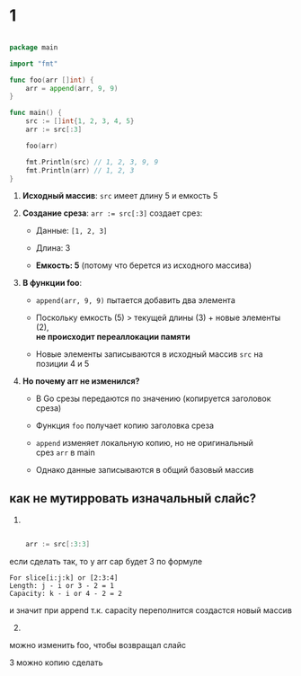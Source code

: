 
# 1

```go

package main

import "fmt"

func foo(arr []int) {
    arr = append(arr, 9, 9)
}

func main() {
    src := []int{1, 2, 3, 4, 5}
    arr := src[:3] 

    foo(arr)

    fmt.Println(src) // 1, 2, 3, 9, 9
    fmt.Println(arr) // 1, 2, 3
}
```

1. **Исходный массив**: `src` имеет длину 5 и емкость 5
    
2. **Создание среза**: `arr := src[:3]` создает срез:
    
    - Данные: `[1, 2, 3]`
        
    - Длина: 3
        
    - **Емкость: 5** (потому что берется из исходного массива)
        
3. **В функции foo**:
    
    - `append(arr, 9, 9)` пытается добавить два элемента
        
    - Поскольку емкость (5) > текущей длины (3) + новые элементы (2),  
        **не происходит переаллокации памяти**
        
    - Новые элементы записываются в исходный массив `src` на позиции 4 и 5
        
4. **Но почему arr не изменился?**
    
    - В Go срезы передаются по значению (копируется заголовок среза)
        
    - Функция `foo` получает копию заголовка среза
        
    - `append` изменяет локальную копию, но не оригинальный срез `arr` в main
        
    - Однако данные записываются в общий базовый массив

## как не мутирровать изначальный слайс?

1.
```go

	arr := src[:3:3]

```

если сделать так, то у arr cap будет 3 по формуле 

```
For slice[i:j:k] or [2:3:4]
Length: j - i or 3 - 2 = 1
Capacity: k - i or 4 - 2 = 2
```

и значит при append т.к. capacity переполнится создастся новый массив

2.
можно изменить foo, чтобы возвращал слайс

3 можно копию сделать
